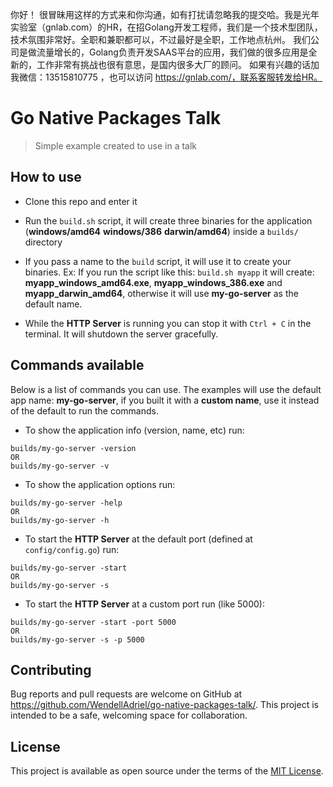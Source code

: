 你好！
很冒昧用这样的方式来和你沟通，如有打扰请忽略我的提交哈。我是光年实验室（gnlab.com）的HR，在招Golang开发工程师，我们是一个技术型团队，技术氛围非常好。全职和兼职都可以，不过最好是全职，工作地点杭州。
我们公司是做流量增长的，Golang负责开发SAAS平台的应用，我们做的很多应用是全新的，工作非常有挑战也很有意思，是国内很多大厂的顾问。
如果有兴趣的话加我微信：13515810775  ，也可以访问 https://gnlab.com/，联系客服转发给HR。
# Go Native Packages Talk

> Simple example created to use in a talk

## How to use

- Clone this repo and enter it

- Run the `build.sh` script, it will create three binaries for the application (**windows/amd64** **windows/386** **darwin/amd64**) inside a `builds/` directory

- If you pass a name to the `build` script, it will use it to create your binaries. Ex: If you run the script like this: `build.sh myapp` it will create: **myapp_windows_amd64.exe**, **myapp_windows_386.exe** and **myapp_darwin_amd64**, otherwise it will use **my-go-server** as the default name.

- While the **HTTP Server** is running you can stop it with `Ctrl + C` in the terminal. It will shutdown the server gracefully.

## Commands available

Below is a list of commands you can use. The examples will use the default app name: **my-go-server**, if you built it with a **custom name**, use it instead of the default to run the commands.

- To show the application info (version, name, etc) run:

```
builds/my-go-server -version
OR
builds/my-go-server -v
```

- To show the application options run:

```
builds/my-go-server -help
OR
builds/my-go-server -h
```

- To start the **HTTP Server** at the default port (defined at `config/config.go`) run:

```
builds/my-go-server -start
OR
builds/my-go-server -s
```

- To start the **HTTP Server** at a custom port run (like 5000):

```
builds/my-go-server -start -port 5000
OR
builds/my-go-server -s -p 5000
```

## Contributing

Bug reports and pull requests are welcome on GitHub at https://github.com/WendellAdriel/go-native-packages-talk/.
This project is intended to be a safe, welcoming space for collaboration.

## License

This project is available as open source under the terms of the [MIT License](http://opensource.org/licenses/MIT).
